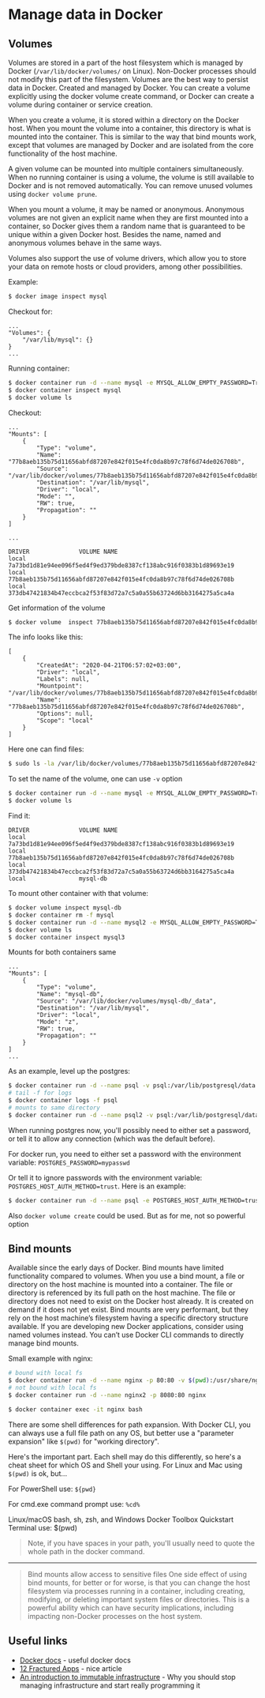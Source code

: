 # Manage data in Docker

## Volumes
Volumes are stored in a part of the host filesystem which is managed by Docker (`/var/lib/docker/volumes/` on Linux). Non-Docker processes should not modify this part of the filesystem. Volumes are the best way to persist data in Docker.
Created and managed by Docker. You can create a volume explicitly using the docker volume create command, or Docker can create a volume during container or service creation.

When you create a volume, it is stored within a directory on the Docker host. When you mount the volume into a container, this directory is what is mounted into the container. This is similar to the way that bind mounts work, except that volumes are managed by Docker and are isolated from the core functionality of the host machine.

A given volume can be mounted into multiple containers simultaneously. When no running container is using a volume, the volume is still available to Docker and is not removed automatically. You can remove unused volumes using `docker volume prune`.

When you mount a volume, it may be named or anonymous. Anonymous volumes are not given an explicit name when they are first mounted into a container, so Docker gives them a random name that is guaranteed to be unique within a given Docker host. Besides the name, named and anonymous volumes behave in the same ways.

Volumes also support the use of volume drivers, which allow you to store your data on remote hosts or cloud providers, among other possibilities.

Example:
```bash
$ docker image inspect mysql
```
Checkout for:
```
...
"Volumes": {
    "/var/lib/mysql": {}
}
...
```
Running container:
```bash
$ docker container run -d --name mysql -e MYSQL_ALLOW_EMPTY_PASSWORD=True mysql
$ docker container inspect mysql
$ docker volume ls
```
Checkout:
```
...
"Mounts": [
    {
        "Type": "volume",
        "Name": "77b8aeb135b75d11656abfd87207e842f015e4fc0da8b97c78f6d74de026708b",
        "Source": "/var/lib/docker/volumes/77b8aeb135b75d11656abfd87207e842f015e4fc0da8b97c78f6d74de026708b/_data",
        "Destination": "/var/lib/mysql",
        "Driver": "local",
        "Mode": "",
        "RW": true,
        "Propagation": ""
    }
]

...

DRIVER              VOLUME NAME
local               7a73bd1d81e94ee096f5ed4f9ed379bde8387cf138abc916f0383b1d89693e19
local               77b8aeb135b75d11656abfd87207e842f015e4fc0da8b97c78f6d74de026708b
local               373db47421834b47eccbca2f53f83d72a7c5a0a55b63724d6bb3164275a5ca4a
```
Get information of the volume
```bash
$ docker volume  inspect 77b8aeb135b75d11656abfd87207e842f015e4fc0da8b97c78f6d74de026708b
```
The info looks like this:
```
[
    {
        "CreatedAt": "2020-04-21T06:57:02+03:00",
        "Driver": "local",
        "Labels": null,
        "Mountpoint": "/var/lib/docker/volumes/77b8aeb135b75d11656abfd87207e842f015e4fc0da8b97c78f6d74de026708b/_data",
        "Name": "77b8aeb135b75d11656abfd87207e842f015e4fc0da8b97c78f6d74de026708b",
        "Options": null,
        "Scope": "local"
    }
]
```
Here one can find files:
```bash
$ sudo ls -la /var/lib/docker/volumes/77b8aeb135b75d11656abfd87207e842f015e4fc0da8b97c78f6d74de026708b/_data
```
To set the name of the volume, one can use `-v` option
```bash
$ docker container run -d --name mysql -e MYSQL_ALLOW_EMPTY_PASSWORD=True -v mysql-db:/var/lib/mysql mysql
$ docker volume ls
```
Find it:
```
DRIVER              VOLUME NAME
local               7a73bd1d81e94ee096f5ed4f9ed379bde8387cf138abc916f0383b1d89693e19
local               77b8aeb135b75d11656abfd87207e842f015e4fc0da8b97c78f6d74de026708b
local               373db47421834b47eccbca2f53f83d72a7c5a0a55b63724d6bb3164275a5ca4a
local               mysql-db
```
To mount other container with that volume:
```bash
$ docker volume inspect mysql-db
$ docker container rm -f mysql
$ docker container run -d --name mysql2 -e MYSQL_ALLOW_EMPTY_PASSWORD=True -v mysql-db:/var/lib/mysql mysql
$ docker volume ls
$ docker container inspect mysql3
```
Mounts for both containers same
```
...
"Mounts": [
    {
        "Type": "volume",
        "Name": "mysql-db",
        "Source": "/var/lib/docker/volumes/mysql-db/_data",
        "Destination": "/var/lib/mysql",
        "Driver": "local",
        "Mode": "z",
        "RW": true,
        "Propagation": ""
    }
]
...
```
As an example, level up the postgres:
```bash
$ docker container run -d --name psql -v psql:/var/lib/postgresql/data postgres:9.6.1
# tail -f for logs
$ docker container logs -f psql
# mounts to same directory
$ docker container run -d --name psql2 -v psql:/var/lib/postgresql/data postgres:9.6.2
```
When running postgres now, you'll possibly need to either set a password, or tell it to allow any connection (which was the default before).

For docker run, you need to either set a password with the environment variable: `POSTGRES_PASSWORD=mypasswd`

Or tell it to ignore passwords with the environment variable: `POSTGRES_HOST_AUTH_METHOD=trust`. Here is an example:
```bash
$ docker container run -d --name psql -e POSTGRES_HOST_AUTH_METHOD=trust -v psql:/var/lib/postgresql/data postgres:9.6.1
```

Also `docker volume create` could be used. But as for me, not so powerful option

## Bind mounts
Available since the early days of Docker. Bind mounts have limited functionality compared to volumes. When you use a bind mount, a file or directory on the host machine is mounted into a container. The file or directory is referenced by its full path on the host machine. The file or directory does not need to exist on the Docker host already. It is created on demand if it does not yet exist. Bind mounts are very performant, but they rely on the host machine’s filesystem having a specific directory structure available. If you are developing new Docker applications, consider using named volumes instead. You can’t use Docker CLI commands to directly manage bind mounts.

Small example with nginx:
```bash
# bound with local fs
$ docker container run -d --name nginx -p 80:80 -v $(pwd):/usr/share/nginx/html nginx
# not bound with local fs
$ docker container run -d --name nginx2 -p 8080:80 nginx

$ docker container exec -it nginx bash
```
There are some shell differences for path expansion. With Docker CLI, you can always use a full file path on any OS, but better use a "parameter expansion" like `$(pwd)` for "working directory".

Here's the important part. Each shell may do this differently, so here's a cheat sheet for which OS and Shell your using. For Linux and Mac using `$(pwd)` is ok, but...

For PowerShell use: `${pwd}`

For cmd.exe command prompt use: `%cd%`

Linux/macOS bash, sh, zsh, and Windows Docker Toolbox Quickstart Terminal use: $(pwd)

>Note, if you have spaces in your path, you'll usually need to quote the whole path in the docker command.

------------------------------------------------------------------

>Bind mounts allow access to sensitive files
>One side effect of using bind mounts, for better or for worse, is that you can change the host filesystem via processes running in a container, including creating, modifying, or deleting important system files or directories. This is a powerful ability which can have security implications, including impacting non-Docker processes on the host system.

## Useful links

* [Docker docs][1] - useful docker docs
* [12 Fractured Apps][2] - nice article
* [An introduction to immutable infrastructure][3] - Why you should stop managing infrastructure and start really programming it

[1]: https://docs.docker.com/storage/
[2]: https://medium.com/@kelseyhightower/12-fractured-apps-1080c73d481c#.cjvkgw4b3
[3]: https://www.oreilly.com/radar/an-introduction-to-immutable-infrastructure/
